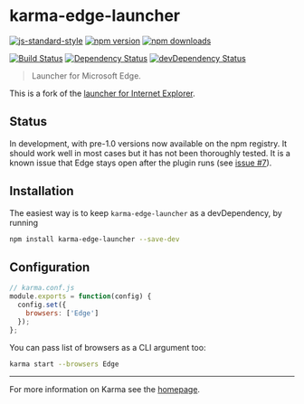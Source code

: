 # karma-edge-launcher

[![js-standard-style](https://img.shields.io/badge/code%20style-standard-brightgreen.svg?style=flat-square)](https://github.com/nickmccurdy/karma-edge-launcher)
 [![npm version](https://img.shields.io/npm/v/karma-edge-launcher.svg?style=flat-square)](https://www.npmjs.com/package/karma-edge-launcher) [![npm downloads](https://img.shields.io/npm/dm/karma-edge-launcher.svg?style=flat-square)](https://www.npmjs.com/package/karma-edge-launcher)

[![Build Status](https://img.shields.io/travis/nickmccurdy/karma-edge-launcher/master.svg?style=flat-square)](https://travis-ci.org/nickmccurdy/karma-edge-launcher) [![Dependency Status](https://img.shields.io/david/nickmccurdy/karma-edge-launcher.svg?style=flat-square)](https://david-dm.org/nickmccurdy/karma-edge-launcher) [![devDependency Status](https://img.shields.io/david/dev/nickmccurdy/karma-edge-launcher.svg?style=flat-square)](https://david-dm.org/nickmccurdy/karma-edge-launcher#info=devDependencies)

> Launcher for Microsoft Edge.

This is a fork of the [launcher for Internet Explorer](https://github.com/karma-runner/karma-ie-launcher).

## Status
In development, with pre-1.0 versions now available on the npm registry. It should work well in most cases but it has not been thoroughly tested. It is a known issue that Edge stays open after the plugin runs (see [issue #7](https://github.com/nickmccurdy/karma-edge-launcher/issues/7)).

## Installation

The easiest way is to keep `karma-edge-launcher` as a devDependency, by running

```bash
npm install karma-edge-launcher --save-dev
```

## Configuration
```js
// karma.conf.js
module.exports = function(config) {
  config.set({
    browsers: ['Edge']
  });
};
```

You can pass list of browsers as a CLI argument too:
```bash
karma start --browsers Edge
```

----

For more information on Karma see the [homepage].


[homepage]: http://karma-runner.github.com
